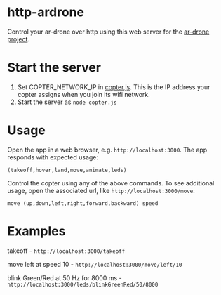 http-ardrone
============
Control your ar-drone over http using this web server for the [ar-drone project](https://github.com/felixge/node-ar-drone).

Start the server
================
1. Set COPTER_NETWORK_IP in [copter.js](blob/master/copter.js).  This is the IP address your copter assigns when you join its wifi network.
2. Start the server as `node copter.js`

Usage
=====
Open the app in a web browser, e.g. `http://localhost:3000`. The app responds with expected usage:

`(takeoff,hover,land,move,animate,leds)`

Control the copter using any of the above commands.  To see additional usage, open the associated url, like `http://localhost:3000/move`:

`move (up,down,left,right,forward,backward) speed`

Examples
========
takeoff - `http://localhost:3000/takeoff`

move left at speed 10 - `http://localhost:3000/move/left/10`

blink Green/Red at 50 Hz for 8000 ms - `http://localhost:3000/leds/blinkGreenRed/50/8000`
